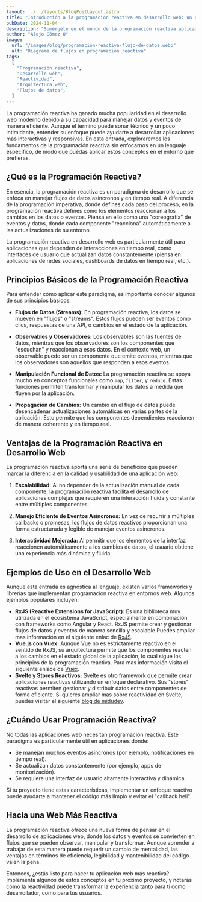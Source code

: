 ```yaml
---
layout: ../../layouts/BlogPostLayout.astro
title: "Introducción a la programación reactiva en desarrollo web: un enfoque agnóstico al lenguaje"
pubDate: 2024-11-04
description: "Sumérgete en el mundo de la programación reactiva aplicada al desarrollo web. Este enfoque, basado en la manipulación de flujos de datos en tiempo real, permite construir aplicaciones interactivas, eficientes y escalables. Conoce los principios clave de la reactividad, los beneficios de trabajar asíncronismo y las herramientas para implementarla sin importar el lenguaje."
author: "Alejo Gómez Q"
image:
  url: "/images/blog/programación-reactiva-flujo-de-datos.webp"
  alt: "Diagrama de flujos en programación reactiva"
tags:
  [
    "Programación reactiva",
    "Desarrollo web",
    "Reactividad",
    "Arquitectura web",
    "Flujos de datos",
  ]
---
```


La programación reactiva ha ganado mucha popularidad en el desarrollo web moderno debido a su capacidad para manejar datos y eventos de manera eficiente. Aunque el término puede sonar técnico y un poco intimidante, entender su enfoque puede ayudarte a desarrollar aplicaciones más interactivas y responsivas. En esta entrada, exploraremos los fundamentos de la programación reactiva sin enfocarnos en un lenguaje específico, de modo que puedas aplicar estos conceptos en el entorno que prefieras.

## ¿Qué es la Programación Reactiva?

En esencia, la programación reactiva es un paradigma de desarrollo que se enfoca en manejar flujos de datos asíncronos y en tiempo real. A diferencia de la programación imperativa, donde defines cada paso del proceso, en la programación reactiva defines cómo los elementos reaccionan a los cambios en los datos o eventos. Piensa en ello como una "coreografía" de eventos y datos, donde cada componente "reacciona" automáticamente a las actualizaciones de su entorno.

La programación reactiva en desarrollo web es particularmente útil para aplicaciones que dependen de interacciones en tiempo real, como interfaces de usuario que actualizan datos constantemente (piensa en aplicaciones de redes sociales, dashboards de datos en tiempo real, etc.).

## Principios Básicos de la Programación Reactiva

Para entender cómo aplicar este paradigma, es importante conocer algunos de sus principios básicos:

- **Flujos de Datos (Streams):** En programación reactiva, los datos se mueven en "flujos" o "streams". Estos flujos pueden ser eventos como clics, respuestas de una API, o cambios en el estado de la aplicación.
- **Observables y Observadores:** Los observables son las fuentes de datos, mientras que los observadores son los componentes que "escuchan" y reaccionan a esos datos. En el contexto web, un observable puede ser un componente que emite eventos, mientras que los observadores son aquellos que responden a esos eventos.
- **Manipulación Funcional de Datos:** La programación reactiva se apoya mucho en conceptos funcionales como `map`, `filter`, y `reduce`. Estas funciones permiten transformar y manipular los datos a medida que fluyen por la aplicación.

- **Propagación de Cambios:** Un cambio en el flujo de datos puede desencadenar actualizaciones automáticas en varias partes de la aplicación. Esto permite que los componentes dependientes reaccionen de manera coherente y en tiempo real.

## Ventajas de la Programación Reactiva en Desarrollo Web

La programación reactiva aporta una serie de beneficios que pueden marcar la diferencia en la calidad y usabilidad de una aplicación web:

1. **Escalabilidad:** Al no depender de la actualización manual de cada componente, la programación reactiva facilita el desarrollo de aplicaciones complejas que requieren una interacción fluida y constante entre múltiples componentes.

2. **Manejo Eficiente de Eventos Asíncronos:** En vez de recurrir a múltiples callbacks o promesas, los flujos de datos reactivos proporcionan una forma estructurada y legible de manejar eventos asíncronos.

3. **Interactividad Mejorada:** Al permitir que los elementos de la interfaz reaccionen automáticamente a los cambios de datos, el usuario obtiene una experiencia más dinámica y fluida.

## Ejemplos de Uso en el Desarrollo Web

Aunque esta entrada es agnóstica al lenguaje, existen varios frameworks y librerías que implementan programación reactiva en entornos web. Algunos ejemplos populares incluyen:

- **RxJS (Reactive Extensions for JavaScript):** Es una biblioteca muy utilizada en el ecosistema JavaScript, especialmente en combinación con frameworks como Angular y React. RxJS permite crear y gestionar flujos de datos y eventos de manera sencilla y escalable.Puedes ampliar mas información en el siguiente enlac de [RxJS](https://rxjs.dev/).
- **Vue.js con Vuex:** Aunque Vue no es estrictamente reactivo en el sentido de RxJS, su arquitectura permite que los componentes reacten a los cambios en el estado global de la aplicación, lo cual sigue los principios de la programación reactiva. Para mas información visita el siguiente enlace de [Vuex](https://vuex.vuejs.org/).
- **Svelte y Stores Reactivos:** Svelte es otro framework que permite crear aplicaciones reactivas utilizando un enfoque declarativo. Sus "stores" reactivas permiten gestionar y distribuir datos entre componentes de forma eficiente. Si quieres ampliar mas sobre reactividad en Svelte, puedes visitar el siguiente [blog de midudev](https://midu.dev/declaraciones-reactivas-fetching-de-datos-en-svelte/).

## ¿Cuándo Usar Programación Reactiva?

No todas las aplicaciones web necesitan programación reactiva. Este paradigma es particularmente útil en aplicaciones donde:

- Se manejan muchos eventos asíncronos (por ejemplo, notificaciones en tiempo real).
- Se actualizan datos constantemente (por ejemplo, apps de monitorización).
- Se requiere una interfaz de usuario altamente interactiva y dinámica.

Si tu proyecto tiene estas características, implementar un enfoque reactivo puede ayudarte a mantener el código más limpio y evitar el "callback hell".

## Hacia una Web Más Reactiva

La programación reactiva ofrece una nueva forma de pensar en el desarrollo de aplicaciones web, donde los datos y eventos se convierten en flujos que se pueden observar, manipular y transformar. Aunque aprender a trabajar de esta manera puede requerir un cambio de mentalidad, las ventajas en términos de eficiencia, legibilidad y mantenibilidad del código valen la pena.

Entonces, ¿estás listo para hacer tu aplicación web más reactiva? Implementa algunos de estos conceptos en tu próximo proyecto, y notarás cómo la reactividad puede transformar la experiencia tanto para ti como desarrollador, como para tus usuarios.
